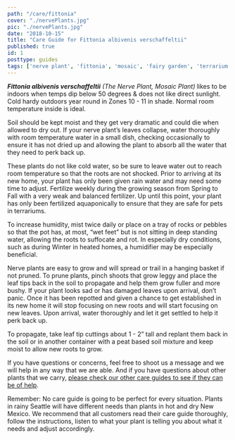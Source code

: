 ```yaml
---
path: "/care/fittonia"
cover: "./nervePlants.jpg"
pic: "./nervePlants.jpg"
date: "2018-10-15"
title: "Care Guide for Fittonia albivenis verschaffeltii"
published: true
id: 1
posttype: guides
tags: ['nerve plant', 'fittonia', 'mosaic', 'fairy garden', 'terrarium', 'care guides']
---
```

<em><strong>Fittonia albivenis verschaffeltii</strong> (The Nerve Plant, Mosaic Plant)</em> likes to be indoors when temps dip below 50 degrees & does not like direct sunlight. Cold hardy outdoors year round in Zones 10 - 11 in shade. Normal room temperature inside is ideal. 

Soil should be kept moist and they get very dramatic and could die when allowed to dry out. If your nerve plant’s leaves collapse, water thoroughly with room temperature water in a small dish, checking occasionally to ensure it has not dried up and allowing the plant to absorb all the water that they need to perk back up.  

These plants do not like cold water, so be sure to leave water out to reach room temperature so that the roots are not shocked. Prior to arriving at its new home, your plant has only been given rain water and may need some time to adjust. Fertilize weekly during the growing season from Spring to Fall with a very weak and balanced fertilizer. Up until this point, your plant has only been fertilized aquaponically to ensure that they are safe for pets in terrariums. 

To increase humidity, mist twice daily or place on a tray of rocks or pebbles so that the pot has, at most, “wet feet” but is not sitting in deep standing water, allowing the roots to suffocate and rot. In especially dry conditions, such as during Winter in heated homes, a humidifier may be especially beneficial. 

Nerve plants are easy to grow and will spread or trail in a hanging basket if not pruned. To prune plants, pinch shoots that grow leggy and place the leaf tips back in the soil to propagate and help them grow fuller and more bushy. If your plant looks sad or has damaged leaves upon arrival, don’t panic. Once it has been repotted and given a chance to get established in its new home it will stop focusing on new roots and will start focusing on new leaves. Upon arrival, water thoroughly and let it get settled to help it perk back up.  

To propagate, take leaf tip cuttings about 1 - 2” tall and replant them back in the soil or in another container with a peat based soil mixture and keep moist to allow new roots to grow. 

If you have questions or concerns, feel free to shoot us a message and we will help in any way that we are able. And if you have questions about other plants that we carry, [please check our other care guides to see if they can be of help](/care/).

Remember: No care guide is going to be perfect for every situation. Plants in rainy Seattle will have different needs than plants in hot and dry New Mexico. We recommend that all customers read their care guide thoroughly, follow the instructions, listen to what your plant is telling you about what it needs and adjust accordingly. 

